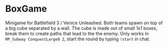 # BoxGame
Minigame for Battlefield 3 / Venice Unleashed. Both teams spawn on top of a big cube separated by a wall. The cube is made out of small 1x1 boxes, break them to create paths that lead to the 
the enemy. Only works in ``MP_Subway ConquestLarge0 2``, start the round by typing ``!start`` in chat.
